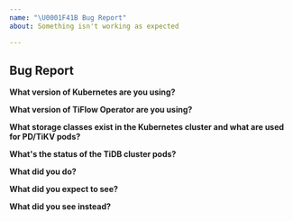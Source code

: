 ```yaml
---
name: "\U0001F41B Bug Report"
about: Something isn't working as expected

---
```


## Bug Report

**What version of Kubernetes are you using?**
<!-- You can run `kubectl version` -->

**What version of TiFlow Operator are you using?**


**What storage classes exist in the Kubernetes cluster and what are used for PD/TiKV pods?**
<!-- You can run `kubectl get sc` and `kubectl get pvc -n {tidb-cluster-namespace}` -->

**What's the status of the TiDB cluster pods?**
<!-- You can run `kubectl get po -n {tiflow-cluster-namespace} -o wide` -->

**What did you do?**
<!-- If possible, provide a recipe for reproducing the error. How you installed tilfow-operator and tiflow-cluster. -->

**What did you expect to see?**

**What did you see instead?**